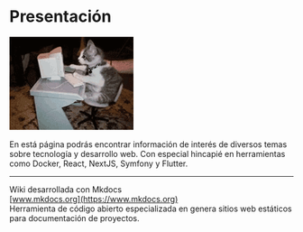 # Presentación

![Alt text](cat-computer.gif)
  
En está página podrás encontrar información de interés de diversos temas sobre tecnología y desarrollo web. Con especial hincapié en herramientas como Docker, React, NextJS, Symfony y Flutter.

---

Wiki desarrollada con Mkdocs  
[www.mkdocs.org](https://www.mkdocs.org)  
Herramienta de código abierto especializada en genera sitios web estáticos para documentación de proyectos.
